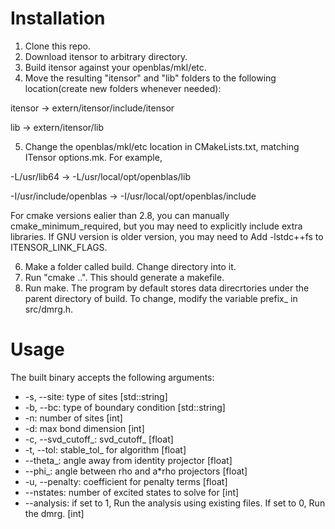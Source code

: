 # Installation

1. Clone this repo.
2. Download itensor to arbitrary directory.
3. Build itensor against your openblas/mkl/etc.
4. Move the resulting "itensor" and "lib" folders to the following location(create new folders whenever needed):

itensor -> extern/itensor/include/itensor

lib -> extern/itensor/lib

5. Change the openblas/mkl/etc location in CMakeLists.txt, matching ITensor options.mk. For example,

-L/usr/lib64 -> -L/usr/local/opt/openblas/lib

-I/usr/include/openblas -> -I/usr/local/opt/openblas/include

For cmake versions ealier than 2.8, you can manually cmake_minimum_required, but you may need to explicitly include extra libraries. If GNU version is older version, you may need to Add -lstdc++fs to ITENSOR_LINK_FLAGS.

6. Make a folder called build. Change directory into it.
7. Run "cmake ..". This should generate a makefile.
8. Run make. The program by default stores data direcrtories under the parent directory of build. To change, modify the variable prefix_ in src/dmrg.h.

# Usage

The built binary accepts the following arguments:

* -s, --site: type of sites [std::string]
* -b, --bc: type of boundary condition [std::string]
* -n: number of sites [int]
* -d: max bond dimension [int]
* -c, --svd_cutoff_: svd_cutoff_ [float]
* -t, --tol: stable_tol_ for algorithm [float]
* --theta_: angle away from identity projector [float]
* --phi_: angle between rho and a*rho projectors [float]
* -u, --penalty: coefficient for penalty terms [float]
* --nstates: number of excited states to solve for [int]
* --analysis: if set to 1, Run the analysis using existing files. If set to 0, Run the dmrg. [int]
